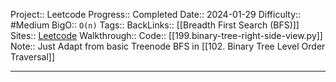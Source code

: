 Project:: Leetcode
Progress:: Completed
Date:: 2024-01-29
Difficulty:: #Medium 
BigO:: `O(n)`
Tags:: 
BackLinks:: [[Breadth First Search (BFS)]]
Sites:: [Leetcode](https://leetcode.com/problems/binary-tree-right-side-view/description/)
Walkthrough:: 
Code:: [[199.binary-tree-right-side-view.py]]
Note:: Just Adapt from basic Treenode BFS in [[102. Binary Tree Level Order Traversal]]

---
